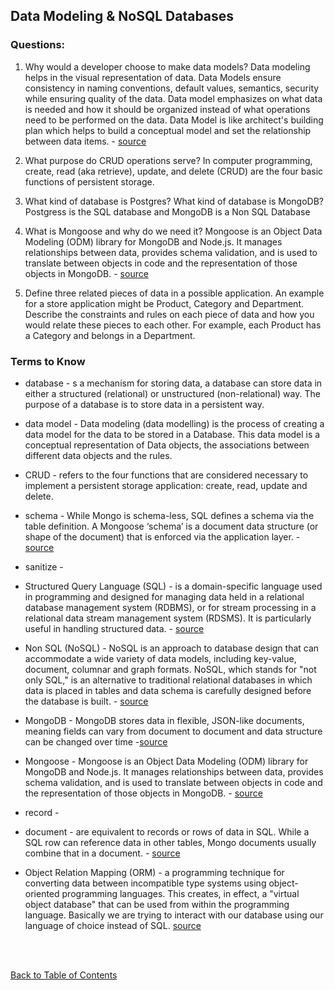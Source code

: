 ## Data Modeling & NoSQL Databases

### Questions:

1. Why would a developer choose to make data models?
   Data modeling helps in the visual representation of data. Data Models ensure consistency in naming conventions, default values, semantics, security while ensuring quality of the data. Data model emphasizes on what data is needed and how it should be organized instead of what operations need to be performed on the data. Data Model is like architect's building plan which helps to build a conceptual model and set the relationship between data items. - [source](https://www.guru99.com/data-modelling-conceptual-logical.html)

1. What purpose do CRUD operations serve?
   In computer programming, create, read (aka retrieve), update, and delete (CRUD) are the four basic functions of persistent storage.

1. What kind of database is Postgres? What kind of database is MongoDB?  
   Postgress is the SQL database and MongoDB is a Non SQL Database

1. What is Mongoose and why do we need it?
   Mongoose is an Object Data Modeling (ODM) library for MongoDB and Node.js. It manages relationships between data, provides schema validation, and is used to translate between objects in code and the representation of those objects in MongoDB. - [source](https://www.freecodecamp.org/news/introduction-to-mongoose-for-mongodb-d2a7aa593c57/#:~:text=Mongoose%20is%20an%20Object%20Data,library%20for%20MongoDB%20and%20Node.&text=It%20manages%20relationships%20between%20data,of%20those%20objects%20in%20MongoDB.)

1. Define three related pieces of data in a possible application. An example for a store application might be Product, Category and Department. Describe the constraints and rules on each piece of data and how you would relate these pieces to each other. For example, each Product has a Category and belongs in a Department.

### Terms to Know

- database - s a mechanism for storing data, a database can store data in either a structured (relational) or unstructured (non-relational) way.
  The purpose of a database is to store data in a persistent way.

- data model - Data modeling (data modelling) is the process of creating a data model for the data to be stored in a Database. This data model is a conceptual representation of Data objects, the associations between different data objects and the rules.

- CRUD - refers to the four functions that are considered necessary to implement a persistent storage application: create, read, update and delete.

- schema - While Mongo is schema-less, SQL defines a schema via the table definition. A Mongoose ‘schema’ is a document data structure (or shape of the document) that is enforced via the application layer. - [source](https://www.freecodecamp.org/news/introduction-to-mongoose-for-mongodb-d2a7aa593c57/#:~:text=Mongoose%20is%20an%20Object%20Data,library%20for%20MongoDB%20and%20Node.&text=It%20manages%20relationships%20between%20data,of%20those%20objects%20in%20MongoDB.)

- sanitize -

- Structured Query Language (SQL) - is a domain-specific language used in programming and designed for managing data held in a relational database management system (RDBMS), or for stream processing in a relational data stream management system (RDSMS). It is particularly useful in handling structured data. - [source](https://en.wikipedia.org/wiki/SQL)

- Non SQL (NoSQL) - NoSQL is an approach to database design that can accommodate a wide variety of data models, including key-value, document, columnar and graph formats. NoSQL, which stands for "not only SQL," is an alternative to traditional relational databases in which data is placed in tables and data schema is carefully designed before the database is built. - [source](https://searchdatamanagement.techtarget.com/definition/NoSQL-Not-Only-SQL)

- MongoDB - MongoDB stores data in flexible, JSON-like documents, meaning fields can vary from document to document and data structure can be changed over time -[source](https://www.mongodb.com/what-is-mongodb)

- Mongoose - Mongoose is an Object Data Modeling (ODM) library for MongoDB and Node.js. It manages relationships between data, provides schema validation, and is used to translate between objects in code and the representation of those objects in MongoDB. - [source](https://www.freecodecamp.org/news/introduction-to-mongoose-for-mongodb-d2a7aa593c57/#:~:text=Mongoose%20is%20an%20Object%20Data,library%20for%20MongoDB%20and%20Node.&text=It%20manages%20relationships%20between%20data,of%20those%20objects%20in%20MongoDB.)

- record -

- document - are equivalent to records or rows of data in SQL. While a SQL row can reference data in other tables, Mongo documents usually combine that in a document. - [source](https://www.freecodecamp.org/news/introduction-to-mongoose-for-mongodb-d2a7aa593c57/#:~:text=Mongoose%20is%20an%20Object%20Data,library%20for%20MongoDB%20and%20Node.&text=It%20manages%20relationships%20between%20data,of%20those%20objects%20in%20MongoDB.)

- Object Relation Mapping (ORM) - a programming technique for converting data between incompatible type systems using object-oriented programming languages. This creates, in effect, a "virtual object database" that can be used from within the programming language. Basically we are trying to interact with our database using our language of choice instead of SQL. [source](https://en.wikipedia.org/wiki/Object-relational_mapping)

<br>
<br>

[Back to Table of Contents](../README.md)
